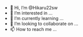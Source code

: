 - 👋 Hi, I’m @Hikaru22sw
- 👀 I’m interested in ...
- 🌱 I’m currently learning ...
- 💞️ I’m looking to collaborate on ...
- 📫 How to reach me ...

<!---
Hikaru22sw/Hikaru22sw is a ✨ special ✨ repository because its `README.md` (this file) appears on your GitHub profile.
You can click the Preview link to take a look at your changes.
--->
